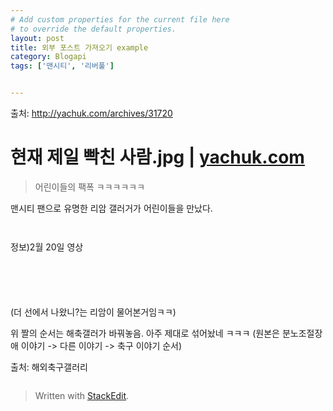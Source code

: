 ```yaml
---
# Add custom properties for the current file here
# to override the default properties.
layout: post
title: 외부 포스트 가져오기 example
category: Blogapi
tags: ['맨시티', '리버풀']


---
```


<p>출처:  <a href="http://yachuk.com/archives/31720">http://yachuk.com/archives/31720</a></p>
<h1 id="현재-제일-빡친-사람.jpg--yachuk.com">현재 제일 빡친 사람.jpg | <a href="http://yachuk.com">yachuk.com</a></h1>
<blockquote>
<p>어린이들의 팩폭 ㅋㅋㅋㅋㅋㅋ</p>
</blockquote>
<p>맨시티 팬으로 유명한 리암 갤러거가 어린이들을 만났다.<br>
<img src="%5Bhttps://scontent-icn1-1.xx.fbcdn.net/v/t1.0-9/29683511_10216239029718124_2156302435629400064_n.jpg?_nc_cat=0&amp;_nc_eui2=v1%3AAeG5QVSw0c5Gl9ZQz23DmdItGRVDnnmhj3ycMSAktlJ4KnZ18-RRAS0UCCY5jDZ2UkXH59dI5zufi2OAoX3YzaX-dZ9qv3qHxhOOWFtLCSwBKg&amp;oh=c02b32b61067f59c408f91f6f30b60b3&amp;oe=5B63DC07%5D(https://scontent-icn1-1.xx.fbcdn.net/v/t1.0-9/29683511_10216239029718124_2156302435629400064_n.jpg?_nc_cat=0&amp;_nc_eui2=v1%3AAeG5QVSw0c5Gl9ZQz23DmdItGRVDnnmhj3ycMSAktlJ4KnZ18-RRAS0UCCY5jDZ2UkXH59dI5zufi2OAoX3YzaX-dZ9qv3qHxhOOWFtLCSwBKg&amp;oh=c02b32b61067f59c408f91f6f30b60b3&amp;oe=5B63DC07)" alt=""></p>
<p><img src="%5Bhttps://scontent-icn1-1.xx.fbcdn.net/v/t1.0-9/29683527_10216239030078133_6722076645231951872_n.jpg?_nc_cat=0&amp;_nc_eui2=v1%3AAeE1hyK1JkhWIMcRcZ92t6ufB8wQP29CsuftHJeOjc0t2JaWwoebu3c8E_aASWAsZHwsjtj49dVxuCfNpwlVFJbpOH_QHo5DBT4DFCNMFEdBwA&amp;oh=98eb60be9b9d31e0c2fc762d7744d266&amp;oe=5B33D565%5D(https://scontent-icn1-1.xx.fbcdn.net/v/t1.0-9/29683527_10216239030078133_6722076645231951872_n.jpg?_nc_cat=0&amp;_nc_eui2=v1%3AAeE1hyK1JkhWIMcRcZ92t6ufB8wQP29CsuftHJeOjc0t2JaWwoebu3c8E_aASWAsZHwsjtj49dVxuCfNpwlVFJbpOH_QHo5DBT4DFCNMFEdBwA&amp;oh=98eb60be9b9d31e0c2fc762d7744d266&amp;oe=5B33D565)" alt=""></p>
<p><img src="%5Bhttps://scontent-icn1-1.xx.fbcdn.net/v/t1.0-9/29790130_10216239030478143_2322641163179261952_n.jpg?_nc_cat=0&amp;_nc_eui2=v1%3AAeHPPMu-HE2I5Sm4md19M-8O15WK0DrF9hXF9rSUL68euNRo_Gm2dbYJkiSZs6S8I-VqWTG89G8AYP3a9C97trZHJzZlRTnfVJ7KVcdNV8sdnw&amp;oh=c8cb5cfbc5775c2a9c3e6e829d2016a6&amp;oe=5B634820%5D(https://scontent-icn1-1.xx.fbcdn.net/v/t1.0-9/29790130_10216239030478143_2322641163179261952_n.jpg?_nc_cat=0&amp;_nc_eui2=v1%3AAeHPPMu-HE2I5Sm4md19M-8O15WK0DrF9hXF9rSUL68euNRo_Gm2dbYJkiSZs6S8I-VqWTG89G8AYP3a9C97trZHJzZlRTnfVJ7KVcdNV8sdnw&amp;oh=c8cb5cfbc5775c2a9c3e6e829d2016a6&amp;oe=5B634820)" alt=""></p>
<p>정보)2월 20일 영상</p>
<p><img src="%5Bhttps://scontent-icn1-1.xx.fbcdn.net/v/t1.0-9/29683627_10216239031158160_3183279324270690304_n.jpg?_nc_cat=0&amp;_nc_eui2=v1%3AAeFjw81lr06DaW2QZX74mbwTjw1hSNdw12qURPuLN8UYIKPPvPueIOi2BUZCXudkwV_rg3j1RG7_D4CTbZZh9pVLKB-rO6KdXBE8qx2QWHs2jQ&amp;oh=405e2b79a4166dc79ab4c01e0b168b40&amp;oe=5B735014%5D(https://scontent-icn1-1.xx.fbcdn.net/v/t1.0-9/29683627_10216239031158160_3183279324270690304_n.jpg?_nc_cat=0&amp;_nc_eui2=v1%3AAeFjw81lr06DaW2QZX74mbwTjw1hSNdw12qURPuLN8UYIKPPvPueIOi2BUZCXudkwV_rg3j1RG7_D4CTbZZh9pVLKB-rO6KdXBE8qx2QWHs2jQ&amp;oh=405e2b79a4166dc79ab4c01e0b168b40&amp;oe=5B735014)" alt=""></p>
<p><img src="%5Bhttps://scontent-icn1-1.xx.fbcdn.net/v/t1.0-9/29683184_10216239031398166_6379475659604885504_n.jpg?_nc_cat=0&amp;_nc_eui2=v1%3AAeFSTnv1Hdp2vsntO_rlQWbM8LBtvHmz4_DkieuU97q9A_CYUUIJn3QDo64YDG53eOgml2H2mfHC8WW2jv6-knn_nlm_KrPvbg6KaeyS5jKuOw&amp;oh=91728c37b80ecfb76e4b7b885a1427ca&amp;oe=5B27F85A%5D(https://scontent-icn1-1.xx.fbcdn.net/v/t1.0-9/29683184_10216239031398166_6379475659604885504_n.jpg?_nc_cat=0&amp;_nc_eui2=v1%3AAeFSTnv1Hdp2vsntO_rlQWbM8LBtvHmz4_DkieuU97q9A_CYUUIJn3QDo64YDG53eOgml2H2mfHC8WW2jv6-knn_nlm_KrPvbg6KaeyS5jKuOw&amp;oh=91728c37b80ecfb76e4b7b885a1427ca&amp;oe=5B27F85A)" alt=""></p>
<p><img src="%5Bhttps://scontent-icn1-1.xx.fbcdn.net/v/t1.0-9/29792197_10216239031918179_6580335405839679488_n.jpg?_nc_cat=0&amp;_nc_eui2=v1%3AAeG4ZJiPy199Lsd94hS0eJ3VRGzTkgX7Rbqlgxtg7UATxUB8TaRr6E9wAQ3rewX-WyNwUmC9GUuLyXiYknkwpUSCRKL1xZg6hDE7ZkmxgHwLTg&amp;oh=c4efbc50b26bd1fb82270c13555754e6&amp;oe=5B2AC160%5D(https://scontent-icn1-1.xx.fbcdn.net/v/t1.0-9/29792197_10216239031918179_6580335405839679488_n.jpg?_nc_cat=0&amp;_nc_eui2=v1%3AAeG4ZJiPy199Lsd94hS0eJ3VRGzTkgX7Rbqlgxtg7UATxUB8TaRr6E9wAQ3rewX-WyNwUmC9GUuLyXiYknkwpUSCRKL1xZg6hDE7ZkmxgHwLTg&amp;oh=c4efbc50b26bd1fb82270c13555754e6&amp;oe=5B2AC160)" alt=""></p>
<p><img src="%5Bhttps://scontent-icn1-1.xx.fbcdn.net/v/t1.0-9/30124070_10216239032278188_7762486464998277120_n.jpg?_nc_cat=0&amp;_nc_eui2=v1%3AAeGi2fDYSbUnOqLEKyj3oBcQ3WtkEombrPMQANh0iEajusE-ODDdxmzdVZBfqOppRsLaSzplPJ_K6GDWYvyH2L9cAhG7TUX_ohGurUu2YslTaw&amp;oh=07e8556c85d0649991d3065ba5f3f805&amp;oe=5B34EFE2%5D(https://scontent-icn1-1.xx.fbcdn.net/v/t1.0-9/30124070_10216239032278188_7762486464998277120_n.jpg?_nc_cat=0&amp;_nc_eui2=v1%3AAeGi2fDYSbUnOqLEKyj3oBcQ3WtkEombrPMQANh0iEajusE-ODDdxmzdVZBfqOppRsLaSzplPJ_K6GDWYvyH2L9cAhG7TUX_ohGurUu2YslTaw&amp;oh=07e8556c85d0649991d3065ba5f3f805&amp;oe=5B34EFE2)" alt=""></p>
<p><img src="%5Bhttps://scontent-icn1-1.xx.fbcdn.net/v/t1.0-9/29683746_10216239033718224_2340933514792271872_n.jpg?_nc_cat=0&amp;_nc_eui2=v1%3AAeH3mkeBvE-ouLqaukTrKv2tHqQmgvyE4IzxAssBvJEMDsyhAmu4lv_tthL-Z0g3jnJeo_58rPxZm8lHGOGr98FCP1Gr_zCf0ht37w6Xt633sg&amp;oh=32010da941f104db6777f8f4cc6e45f4&amp;oe=5B352D62%5D(https://scontent-icn1-1.xx.fbcdn.net/v/t1.0-9/29683746_10216239033718224_2340933514792271872_n.jpg?_nc_cat=0&amp;_nc_eui2=v1%3AAeH3mkeBvE-ouLqaukTrKv2tHqQmgvyE4IzxAssBvJEMDsyhAmu4lv_tthL-Z0g3jnJeo_58rPxZm8lHGOGr98FCP1Gr_zCf0ht37w6Xt633sg&amp;oh=32010da941f104db6777f8f4cc6e45f4&amp;oe=5B352D62)" alt=""></p>
<p>(더 선에서 나왔니?는 리암이 물어본거임ㅋㅋ) <img src="%5Bhttps://scontent-icn1-1.xx.fbcdn.net/v/t1.0-9/29790367_10216239067079058_3796069100397002752_n.jpg?_nc_cat=0&amp;_nc_eui2=v1%3AAeHTAO7JFjhc02frnjkQYwafnMwdzAcMkJ38KyY5tl9Fmtiy6gClhHoCuYjWuOMh26uW7EJuR2WDbMhrWsYz2E68J_3BOgVQouF85rvM_rnEow&amp;oh=01274c63b4ec277500df5a7412a20b1b&amp;oe=5B666BE4%5D(https://scontent-icn1-1.xx.fbcdn.net/v/t1.0-9/29790367_10216239067079058_3796069100397002752_n.jpg?_nc_cat=0&amp;_nc_eui2=v1%3AAeHTAO7JFjhc02frnjkQYwafnMwdzAcMkJ38KyY5tl9Fmtiy6gClhHoCuYjWuOMh26uW7EJuR2WDbMhrWsYz2E68J_3BOgVQouF85rvM_rnEow&amp;oh=01274c63b4ec277500df5a7412a20b1b&amp;oe=5B666BE4)" alt=""></p>
<p>위 짤의 순서는 해축갤러가 바꿔놓음. 아주 제대로 섞어놨네 ㅋㅋㅋ (원본은 분노조절장애 이야기 -&gt; 다른 이야기 -&gt; 축구 이야기 순서)</p>
<p>출처: 해외축구갤러리</p>
<p><img src="%5Bhttp://ninetofive.cafe24.com/web/upload/NNEditor/20180212/320-150.gif%5D(http://ninetofive.cafe24.com/web/upload/NNEditor/20180212/320-150.gif)" alt=""></p>
<blockquote>
<p>Written with <a href="https://stackedit.io/">StackEdit</a>.</p>
</blockquote>

